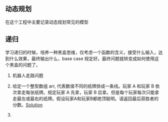 ## 动态规划

在这个工程中主要记录动态规划常见的模型

## 递归

学习递归的时候，培养一种黑盒思维，仅考虑一个函数的含义，接受什么输入，达到什么效果，最终输出什么，base case 规定好。最终问题就转变成如何使用这个黑盒的问题了。

1. 机器人走路问题

2. 给定一个整型数组 arr, 代表数值不同的纸牌排成一条线。玩家 A 和玩家 B 依次拿走每张纸牌。规定玩家 A 先拿，玩家 B
   后拿。但是每个玩家每次只能拿走最左或最右的纸牌。假设玩家A和玩家B都绝顶聪明。请返回最后获胜者的分数。[Solution](attempt-model/src/main/java/com/pineapple/PlayPoker.java)
3. 